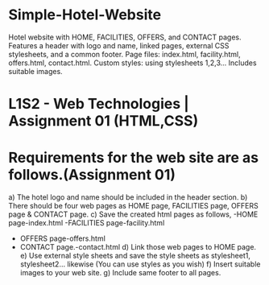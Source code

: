 # Simple-Hotel-Website

Hotel website with HOME, FACILITIES, OFFERS, and CONTACT pages.
Features a header with logo and name, linked pages, external CSS stylesheets, and a common footer. 
Page files: index.html, facility.html, offers.html, contact.html.
Custom styles: using stylesheets 1,2,3... Includes suitable images.

# L1S2 - Web Technologies | Assignment 01 (HTML,CSS)

# Requirements for the web site are as follows.(Assignment 01)
a) The hotel logo and name should be included in the header section.
b) There should be four web pages as HOME page, FACILITIES page, OFFERS page & CONTACT
page.
c) Save the created html pages as follows,
-HOME page-index.html
-FACILITIES page-facility.html
- OFFERS page-offers.html
- CONTACT page.-contact.html
d) Link those web pages to HOME page.
e) Use external style sheets and save the style sheets as stylesheet1, stylesheet2… likewise (You
can use styles as you wish)
f) Insert suitable images to your web site.
g) Include same footer to all pages.
